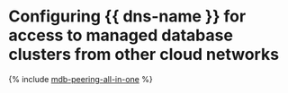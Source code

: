 # Configuring {{ dns-name }} for access to managed database clusters from other cloud networks

{% include [mdb-peering-all-in-one](../../_includes/tutorials/mdb-dns-peering-all-in-one.md) %}

